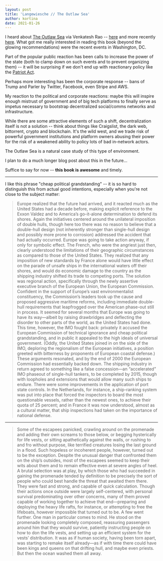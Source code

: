 ```yaml
---
layout: post
title: 'Langewiesche // The Outlaw Sea'
author: kortina
date: 2021-01-26
---
```


I heard about [The Outlaw Sea](https://www.amazon.com/The-Outlaw-Sea-audiobook/dp/B00026WUOQ) via Venkatesh Rao -- [here](https://www.ribbonfarm.com/2009/08/27/the-outlaw-sea-by-william-langewiesche/) and more recently [here](https://breakingsmart.substack.com/p/involvement-capitalism). What got me really interested in reading this book (beyond the glowing recommendations) were the recent events in Washington, DC.

Part of the popular public reaction has been calls to increase the power of the state (both to clamp down on such events and to prevent organizing them) -- it will be surprising if we don't end up with reactionary policy like the [Patriot Act](https://en.wikipedia.org/wiki/Patriot_Act).

Perhaps more interesting has been the corporate response -- bans of Trump and Parler by Twitter, Facebook, even Stripe and AWS.

My reaction to the political and corporate reactions: maybe this will inspire enough mistrust of government and of big tech platforms to finally serve as impetus necessary to bootstrap decentralized social/comms networks and infrastructure.

While there are some attractive elements of such a shift, decentralization itself is not a solution -- think about things like Craigslist, the dark web, bittorrent, crypto and blockchain. It's the wild west, and we trade risk of powerful government institutions and platform owners abusing their power for the risk of a weakened ability to policy lots of bad in-network actors.

The Outlaw Sea is a natural case study of this type of environment.

I plan to do a much longer blog post about this in the future...

Suffice to say for now -- **this book is awesome** and timely.

---

I like this phrase "cheap political grandstanding" -- it is so hard to distinguish this from actual good intentions, especially when you're not close to the subject matter:

> Europe realized that the future had arrived, and it reacted much as the United States had a decade before, making explicit reference to the Exxon Valdez and to America’s go-it-alone determination to defend its shores. Again the initiatives centered around the unilateral imposition of double hulls, though here too there was no reason to believe that a double-hull design (not inherently stronger than single-hull design and possibly more prone to corrosion) addressed the accident that had actually occurred. Europe was going to take action anyway, if only for symbolic effect. The French, who were the angriest just then, clearly understood the limitations of their geographic circumstances as compared to those of the United States. They realized that any imposition of new standards by France alone would have little effect on the parade of unsafe ships in the international waters off their shores, and would do economic damage to the country as the shipping industry shifted its trade to competing ports. The solution was regional action, specifically through the newly assertive executive branch of the European Union, the European Commission. Confident in the support of Europe’s vast environmentalist constituency, the Commission’s leaders took up the cause and proposed aggressive maritime reforms, including immediate double-hull requirements that leapfrogged over the American phase-out still in process. It seemed for several months that Europe was going to have its way—albeit by raising drawbridges and deflecting the disorder to other parts of the world, as the United States had done. This time, however, the IMO fought back: privately it accused the European Commission of technical ignorance and cheap political grandstanding, and in public it appealed to the high ideals of universal government. (Oddly, the United States joined in on the side of the IMO, deploring the regionalism of the European initiatives, a position greeted with bitterness by proponents of European coastal defense.) These arguments resonated, and by the end of 2000 the European Commission had essentially backed down. The shipping industry in return agreed to something like a false concession—an “accelerated” IMO phaseout of single-hull tankers, to be completed by 2015, though with loopholes and extensions that would allow many such ships to endure. There were some improvements in the application of port state controls. In the Netherlands, for instance, a ship-ranking system was put into place that forced the inspectors to board the most questionable vessels, rather than the newest ones, to achieve their quota of 25 percent; and in France it was now understood, almost as a cultural matter, that ship inspections had taken on the importance of national defense.

---

> Some of the escapees panicked, crawling around on the promenade and adding their own screams to those below, or begging hysterically for life vests, or sitting apathetically against the walls, or rushing to and fro without purpose, like terrified creatures losing the last ground in a flood. Such hopeless or incoherent people, however, turned out to be the exception. Despite the unusual danger that confronted them on the ship’s outsides, most of the escapees seemed to keep their wits about them and to remain effective even at severe angles of heel. A brutal selection was at play, by which those who had succeeded in gaining the promenade tended by definition to be precisely the sort of people who could best handle the threat that awaited them there. They were fast and strong, and capable of quick calculation. Though their actions once outside were largely self-centered, with personal survival predominating over other concerns, many of them proved capable of working together to achieve that end—preparing and deploying the heavy life rafts, for instance, or attempting to free the lifeboats, however impossible that turned out to be. A few went further. One man in particular comes to mind. He stood on the promenade looking completely composed, reassuring passengers around him that they would survive, patiently instructing people on how to don the life vests, and setting up an efficient system for the vests’ distribution. It was as if human society, having been torn apart, was starting to remake itself already—as if with time there could have been kings and queens on that drifting hull, and maybe even priests. But then the ocean washed them all away.